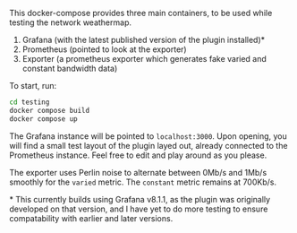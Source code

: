 This docker-compose provides three main containers, to be used while testing the network weathermap.

1. Grafana (with the latest published version of the plugin installed)\*
2. Prometheus (pointed to look at the exporter)
3. Exporter (a prometheus exporter which generates fake varied and constant bandwidth data)

To start, run:

```bash
cd testing
docker compose build
docker compose up
```

The Grafana instance will be pointed to `localhost:3000`. Upon opening, you will find a small test layout of the plugin layed out, already connected to the Prometheus instance. Feel free to edit and play around as you please.

The exporter uses Perlin noise to alternate between 0Mb/s and 1Mb/s smoothly for the `varied` metric. The `constant` metric remains at 700Kb/s.

\* This currently builds using Grafana v8.1.1, as the plugin was originally developed on that version, and I have yet to do more testing to ensure compatability with earlier and later versions.
